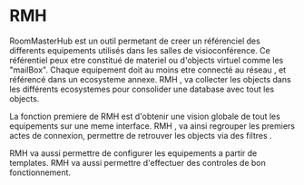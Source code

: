 # RMH
RoomMasterHub est un outil permetant de creer un référenciel des differents equipements utilisés dans les salles de visioconférence.
Ce référentiel peux etre constitué de materiel ou d'objects virtuel comme les "mailBox". Chaque equipement doit au moins etre connecté au réseau , et référencé dans un ecosysteme annexe.
RMH , va collecter les objects dans les différents ecosystemes pour consolider une database avec tout les objects.

La fonction premiere de RMH est d'obtenir une vision globale de tout les equipements sur une meme interface. 
RMH , va ainsi regrouper les premiers actes de connexion, permettre de retrouver les objects via des filtres .

RMH va aussi permettre de configurer les equipements a partir de templates.
RMH va aussi permettre d'effectuer des controles de bon fonctionnement.
